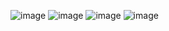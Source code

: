![image](https://user-images.githubusercontent.com/89030742/204120920-e7d40d84-7fd0-4fb1-9ec9-24d64dc78934.png)
![image](https://user-images.githubusercontent.com/89030742/204116747-a1b1ce84-0aca-4dac-b80d-259e59e28b6f.png)
![image](https://user-images.githubusercontent.com/89030742/204116833-ce46d7fb-9228-428f-a77c-d6d43a76d894.png)
![image](https://user-images.githubusercontent.com/89030742/204116737-ed719e70-3179-4864-987a-8640329116b8.png)









